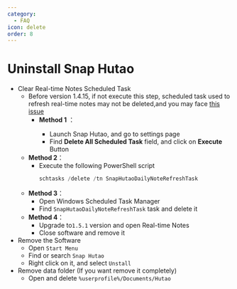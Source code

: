 ```yaml
---
category:
  - FAQ
icon: delete
order: 8
---
```


# Uninstall Snap Hutao

- Clear Real-time Notes Scheduled Task
    - Before version 1.4.15, if not execute this step, scheduled task used to refresh real-time notes may not be deleted,and you may face [this issue](FAQ.md#为什么会弹出需要使用新应用以打开的对话框)
      - **Method 1** <Badge text="For version <= 1.4.15" type="tip" />：
        - Launch Snap Hutao, and go to settings page
        - Find **Delete All Scheduled Task** field, and click on **Execute** Button <Badge text="Requires administrator privileges" type="tip" />
    - **Method 2**：
        - Execute the following PowerShell script
           ``` PowerShell
           schtasks /delete /tn SnapHutaoDailyNoteRefreshTask
           ```
    - **Method 3**：
        - Open Windows Scheduled Task Manager
        - Find `SnapHutaoDailyNoteRefreshTask` task and delete it
    - **Method 4**：
        - Upgrade to`1.5.1` version and open Real-time Notes
        - Close software and remove it
- Remove the Software
    - Open `Start Menu`
    - Find or search `Snap Hutao`
    - Right click on it, and select `Unstall`
- Remove data folder (If you want remove it completely)
    - Open and delete `%userprofile%/Documents/Hutao`